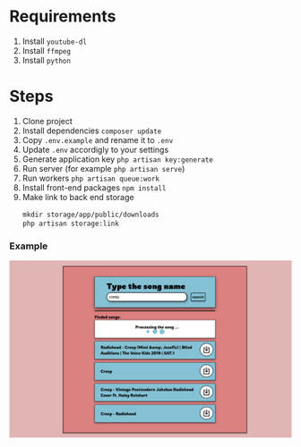 # Requirements

1. Install `youtube-dl`
2. Install `ffmpeg`
3. Install `python`

# Steps

1. Clone project
2. Install dependencies `composer update`
3. Copy `.env.example` and rename it to `.env`
4. Update `.env` accordigly to your settings
5. Generate application key `php artisan key:generate`
6. Run server (for example `php artisan serve`)
7. Run workers `php artisan queue:work`
8. Install front-end packages `npm install`
9. Make link to back end storage
    ```
    mkdir storage/app/public/downloads
    php artisan storage:link
    ```

### Example

![](images/Screenshot.png)
